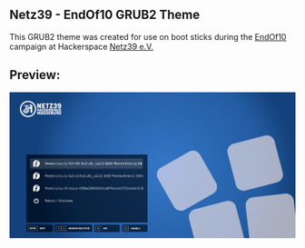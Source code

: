 ## Netz39 - EndOf10 GRUB2 Theme

This GRUB2 theme was created for use on boot sticks during the [EndOf10](https://endof10.org/) campaign at Hackerspace [Netz39 e.V.](https://www.netz39.de/)
## Preview:
![preview](theme/preview.png?raw=true)